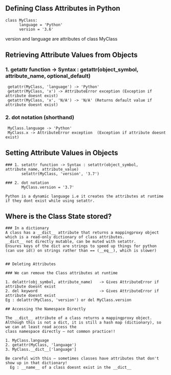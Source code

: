 ## Defining Class Attributes in Python
  ```
  class MyClass:
        language = 'Python'
        version = '3.6'
  ```
    
  version and language are attributes of class MyClass
  
 ## Retrieving Attribute Values from Objects
 
  ### 1. getattr function  -> Syntax : getattr(object_symbol, attribute_name, optional_default) 
     getattr(MyClass, 'language') -> 'Python' 
     getattr(MyClass, 'x') -> AttributeError exception (Exception if attribute doesnt exist) 
     getattr(MyClass, 'x', 'N/A') -> 'N/A' (Returns default value if attribute doesnt exist) 
     
          
  ### 2. dot notation (shorthand)
     MyClass.language -> 'Python' 
     MyClass.x -> AttributeError exception  (Exception if attribute doesnt exist)
  
  
  ## Setting Attribute Values in Objects
    
    ### 1. setattr function -> Syntax : setattr(object_symbol, attribute_name, attribute_value)
           setattr(MyClass, 'version', '3.7') 
    
    ### 2. dot notation 
           MyClass.version = '3.7' 
    
    Python is a dynamic language i.e it creates the attributes at runtime if they dont exist while using setattr.
    
    
   ## Where is the Class State stored?
    ### In a dictionary
    A class has a __dict__ attribute that returns a mappingproxy object which is a read-only dictionary of class attributes.
    __dict__ not directly mutable, can be muted with setattr.
    Ensures keys of the dict are strings to speed up things for python (can use id() on strings rather than == (__eq__), which is slower)
    
    
    ## Deleting Attributes
    
    ### We can remove the Class attributes at runtime
    
    1. delattr(obj_symbol, attribute_name)   -> Gives AttributeError if attribute doesnt exist
    2. del keyword                           -> Gives AttributeError if attribute doesnt exist
    Eg : delattr(MyClass, 'version') or del MyClass.version
    
    ## Accessing the Namespace Directly
    
    The __dict__ attribute of a class returns a mappingproxy object.
    Although this is not a dict, it is still a hash map (dictionary), so we can at least read access the
    class namespace directly – not common practice!!
    
    1. MyClass.language
    2. getattr(MyClass, 'language')
    3. MyClass.__dict__['language']
    
    Be careful with this – sometimes classes have attributes that don't show up in that dictionary! 
      Eg : __name__ of a class doesnt exist in the __dict__
   
   
